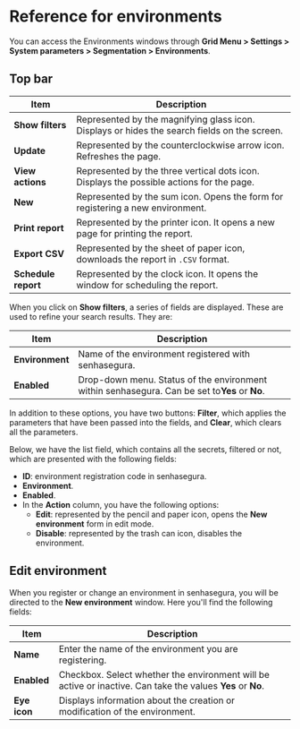 # Reference for environments

You can access the Environments windows through **Grid Menu > Settings > System parameters > Segmentation > Environments**.

## Top bar

| Item                      | Description                                                                                  |
| ------------------------- | -------------------------------------------------------------------------------------------- |
| **Show filters**    | Represented by the magnifying glass icon. Displays or hides the search fields on the screen. |
| **Update**          | Represented by the counterclockwise arrow icon. Refreshes the page.                          |
| **View actions**    | Represented by the three vertical dots icon. Displays the possible actions for the page.     |
| **New**             | Represented by the sum icon. Opens the form for registering a new environment.               |
| **Print report**    | Represented by the printer icon. It opens a new page for printing the report.                |
| **Export CSV**      | Represented by the sheet of paper icon, downloads the report in `.CSV` format.                                |
| **Schedule report** | Represented by the clock icon. It opens the window for scheduling the report.                |

When you click on **Show filters**, a series of fields are displayed. These are used to refine your search results. They are:

| Item                  | Description                                                                                               |
| --------------------- | --------------------------------------------------------------------------------------------------------- |
| **Environment** | Name of the environment registered with senhasegura.                                                      |
| **Enabled**     | Drop-down menu. Status of the environment within senhasegura. Can be set to**Yes** or **No**. |

In addition to these options, you have two buttons: **Filter**, which applies the parameters that have been passed into the fields, and **Clear**, which clears all the parameters.

Below, we have the list field, which contains all the secrets, filtered or not, which are presented with the following fields:

* **ID**: environment registration code in senhasegura.
* **Environment**.
* **Enabled**.
* In the **Action** column, you have the following options:
  * **Edit**: represented by the pencil and paper icon, opens the **New environment** form in edit mode.
  * **Disable**: represented by the trash can icon, disables the environment.

## Edit environment

When you register or change an environment in senhasegura, you will be directed to the **New environment** window. Here you'll find the following fields:

| Item               | Description                                                                                                            |
| ------------------ | ---------------------------------------------------------------------------------------------------------------------- |
| **Name**     | Enter the name of the environment you are registering.                                                                 |
| **Enabled**  | Checkbox. Select whether the environment will be active or inactive. Can take the values **Yes** or **No**. |
| **Eye icon** | Displays information about the creation or modification of the environment.                                            |
